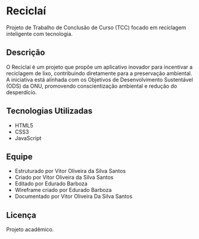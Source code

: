 # Reciclaí

Projeto de Trabalho de Conclusão de Curso (TCC) focado em reciclagem inteligente com tecnologia.

## Descrição

O Reciclaí é um projeto que propõe um aplicativo inovador para incentivar a reciclagem de lixo, contribuindo diretamente para a preservação ambiental. A iniciativa está alinhada com os Objetivos de Desenvolvimento Sustentável (ODS) da ONU, promovendo conscientização ambiental e redução do desperdício.

## Tecnologias Utilizadas

- HTML5
- CSS3
- JavaScript

## Equipe

- Estruturado por Vitor Oliveira da Silva Santos
- Criado por Vitor Oliveira da Silva Santos
- Editado por Edurado Barboza
- Wireframe criado por Edurado Barboza
- Documentado por Vitor Oliveira Da Silva Santos

## Licença

Projeto acadêmico.